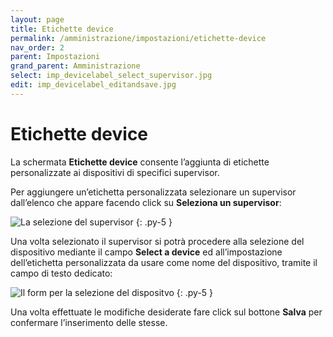 ```yaml
---
layout: page
title: Etichette device
permalink: /amministrazione/impostazioni/etichette-device
nav_order: 2
parent: Impostazioni
grand_parent: Amministrazione
select: imp_devicelabel_select_supervisor.jpg
edit: imp_devicelabel_editandsave.jpg
---
```


# Etichette device

La schermata **Etichette device** consente l’aggiunta di etichette personalizzate ai dispositivi di specifici supervisor.

Per aggiungere un’etichetta personalizzata selezionare un supervisor dall’elenco che appare facendo click su **Seleziona un supervisor**:

![La selezione del supervisor](/assets/images/{{page.select}})
{: .py-5 }

Una volta selezionato il supervisor si potrà procedere alla selezione del dispositivo mediante il campo **Select a device** ed all’impostazione dell’etichetta personalizzata da usare come nome del dispositivo,  tramite il campo di testo dedicato:

![Il form per la selezione del dispositvo](/assets/images/{{page.edit}})
{: .py-5 }

Una volta effettuate le modifiche desiderate fare click sul bottone **Salva** per confermare l’inserimento delle stesse.
